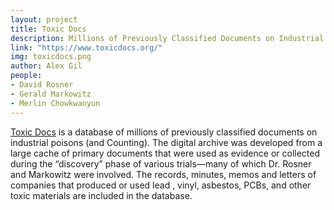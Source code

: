 ```yaml
---
layout: project
title: Toxic Docs
description: Millions of Previously Classified Documents on Industrial Poisons (and Counting)
link: "https://www.toxicdocs.org/"
img: toxicdocs.png
author: Alex Gil
people:
- David Rosner
- Gerald Markowitz
- Merlin Chowkwanyun
---
```


[Toxic Docs](toxicdocs.org) is a database of millions of previously classified documents on industrial poisons (and Counting). The digital archive was developed from a large cache of primary documents that were used as evidence or collected during the “discovery” phase of various trials—many of which Dr. Rosner and Markowitz were involved. The records, minutes, memos and letters of companies that produced or used lead , vinyl, asbestos, PCBs, and other toxic materials are included in the database.